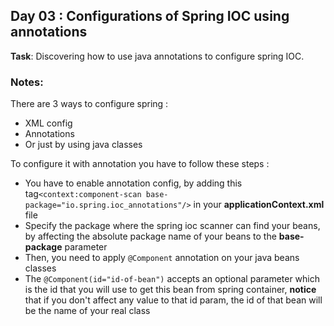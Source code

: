 ## Day 03 : Configurations of Spring IOC using annotations

**Task**: Discovering how to use java annotations to configure spring IOC.

### Notes: 
There are 3 ways to configure spring :
- XML config  
- Annotations  
- Or just by using java classes  
 
To configure it with annotation you have to follow these steps :  
- You have to enable annotation config, by adding this tag`<context:component-scan base-package="io.spring.ioc_annotations"/>` in your **applicationContext.xml** file  
- Specify the package where the spring ioc scanner can find your beans, by affecting the absolute package name of your beans to the **base-package** parameter  
- Then, you need to apply `@Component` annotation on your java beans classes  
- The `@Component(id="id-of-bean")` accepts an optional parameter which is the id that you will use to get this bean from spring container, **notice** that if you don't affect any value to that id param, the id of that bean will be the name of your real class
